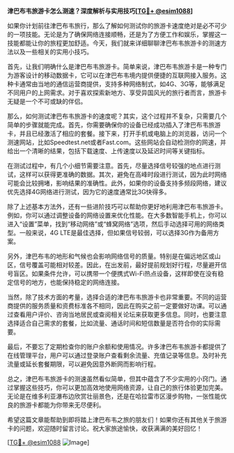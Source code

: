 **津巴布韦旅游卡怎么测速？深度解析与实用技巧[[TG💪+ @esim1088](https://t.me/s/esim1088)]**

如果你计划前往津巴布韦旅行，那么了解如何测试你的旅游卡速度绝对是必不可少的一项技能。无论是为了确保网络连接顺畅，还是为了方便工作和娱乐，掌握这一技能都能让你的旅程更加舒适。今天，我们就来详细聊聊津巴布韦旅游卡的测速方法以及一些相关的实用小技巧。

首先，让我们明确什么是津巴布韦旅游卡。简单来说，津巴布韦旅游卡是一种专门为游客设计的移动数据卡，它可以在津巴布韦境内提供便捷的互联网接入服务。这种卡通常由当地的通信运营商提供，支持多种网络制式，如4G、3G等，能够满足不同用户的上网需求。对于喜欢探索新地方、享受异国风光的旅行者而言，旅游卡无疑是一个不可或缺的伴侣。

那么，如何测试津巴布韦旅游卡的速度呢？其实，这个过程并不复杂，只需要几个简单的步骤就能完成。首先，你需要确保你的设备已经成功插入了津巴布韦旅游卡，并且已经激活了相应的套餐。接下来，打开手机或电脑上的浏览器，访问一个测速网站，比如Speedtest.net或者Fast.com。这些网站会自动检测你的网速，并给出一个清晰的结果，包括下载速度、上传速度以及延迟时间等关键指标。

在测试过程中，有几个小细节需要注意。首先，尽量选择信号较强的地点进行测试，这样可以获得更准确的数据。其次，避免在高峰时段进行测试，因为此时网络可能会比较拥堵，影响结果的准确性。此外，如果你的设备支持多频段网络，建议优先选择4G网络进行测试，因为它的速度通常比3G快得多。

除了上述基本方法外，还有一些进阶技巧可以帮助你更好地利用津巴布韦旅游卡。例如，你可以通过调整设备的网络设置来优化性能。在大多数智能手机上，你可以进入“设置”菜单，找到“移动网络”或“蜂窝网络”选项，然后手动选择可用的网络类型。一般来说，4G LTE是最佳选择，但如果信号较弱，可以选择3G作为备用方案。

另外，津巴布韦的地形和气候也会影响网络信号的质量。特别是在偏远地区或山区，信号覆盖可能相对较差。因此，在出发前，最好提前规划好行程，尽量避开信号盲区。如果条件允许，可以携带一个便携式Wi-Fi热点设备，这样即使在没有稳定信号的地方，也能保持稳定的网络连接。

当然，除了技术方面的考量，选择合适的津巴布韦旅游卡也非常重要。不同的运营商提供的服务质量和资费标准各不相同，因此在购买之前一定要做好功课。可以通过查看用户评价、咨询当地居民或查阅相关论坛来获取更多信息。同时，也要注意选择适合自己需求的套餐，比如流量、通话时间和短信数量是否符合你的实际需要。

最后，不要忘了定期检查你的账户余额和使用情况。许多津巴布韦旅游卡都提供了在线管理平台，用户可以通过登录账户查看剩余流量、充值记录等信息。及时补充流量或延长套餐期限，可以避免因意外断网而影响行程。

总之，津巴布韦旅游卡的测速虽然看似简单，但其中蕴含了不少实用的小窍门。通过掌握这些技巧，你可以更加高效地使用网络资源，让自己的旅行体验更加完美。无论是在维多利亚瀑布边欣赏壮丽景色，还是在哈拉雷市区漫步购物，一张性能优良的旅游卡都能为你带来无尽便利。

希望这篇文章能帮助到即将踏上津巴布韦之旅的朋友们！如果你还有其他关于旅游卡的问题，欢迎随时留言讨论。祝大家旅途愉快，收获满满的美好回忆！

[[TG💪+ @esim1088](https://t.me/s/esim1088) ![Image](https://i.postimg.cc/4NQfJmqS/Snipaste-2025-05-13-00-14-12.png)]